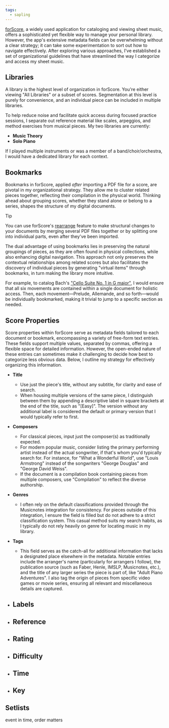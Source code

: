 ```yaml
---
tags:
  - sapling
---
```

[forScore](https://forscore.co/), a widely used application for cataloging and viewing sheet music, offers a sophisticated yet flexible way to manage your personal library. However, the app's extensive metadata fields can be overwhelming without a clear strategy; it can take some experimentation to sort out how to navigate effectively. After exploring various approaches, I've established a set of organizational guidelines that have streamlined the way I categorize and access my sheet music.
## Libraries

A library is the highest level of organization in forScore. You're either viewing "All Libraries" or a subset of scores. Segmentation at this level is purely for convenience, and an individual piece can be included in multiple libraries.

To help reduce noise and facilitate quick access during focused practice sessions, I separate out reference material like scales, arpeggios, and method exercises from musical pieces. My two libraries are currently:

- **Music Theory** 
- **Solo Piano**

If I played multiple instruments or was a member of a band/choir/orchestra, I would have a dedicated library for each context.

## Bookmarks

Bookmarks in forScore, applied _after_ importing a PDF file for a score, are pivotal in my organizational strategy. They allow me to cluster related pieces together, reflecting their compilation in the physical world. Thinking ahead about grouping scores, whether they stand alone or belong to a series, shapes the structure of my digital documents.

> [!tip]
> You can use forScore's [rearrange](https://forscore.co/documentation/rearrange/) feature to make structural changes to your documents by merging several PDF files together or by splitting one into individual parts, even after they've been imported.

The dual advantage of using bookmarks lies in preserving the natural groupings of pieces, as they are often found in physical collections, while also enhancing digital navigation. This approach not only preserves the contextual relationships among related scores but also facilitates the discovery of individual pieces by generating "virtual items" through bookmarks, in turn making the library more intuitive.

For example, to catalog Bach's ["Cello Suite No. 1 in G major"](https://en.wikipedia.org/wiki/Cello_Suites_(Bach)), I would ensure that all six movements are contained within a single document for holistic access. Then, each movement—Prelude, Allemande, and so forth—would be individually bookmarked, making it trivial to jump to a specific section as needed.
## Score Properties

Score properties within forScore serve as metadata fields tailored to each document or bookmark, encompassing a variety of free-form text entries. These fields support multiple values, separated by commas, offering a flexible space for detailed information. However, the open-ended nature of these entries can sometimes make it challenging to decide how best to categorize less obvious data. Below, I outline my strategy for effectively organizing this information.

- **Title**
  - Use just the piece's title, without any subtitle, for clarity and ease of search.
  - When housing multiple versions of the same piece, I distinguish between them by appending a descriptive label in square brackets at the end of the title, such as "\[Easy]". The version without any additional label is considered the default or primary version that I would typically refer to first.

- **Composers**
  - For classical pieces, input just the composer(s) as traditionally expected.
  - For modern popular music, consider listing the primary performing artist instead of the actual songwriter, if that's whom you'd typically search for. For instance, for "What a Wonderful World", use "Louis Armstrong" instead of the songwriters "George Douglas" and "George David Weiss".
  - If the document is a compilation book containing pieces from multiple composers, use "Compilation" to reflect the diverse authorship.

- **Genres**
  - I often rely on the default classifications provided through the Musicnotes integration for consistency. For pieces outside of this integration, I ensure the field is filled but do not adhere to a strict classification system. This casual method suits my search habits, as I typically do not rely heavily on genre for locating music in my library.

- **Tags**
  - This field serves as the catch-all for additional information that lacks a designated place elsewhere in the metadata. Notable entries include the arranger's name (particularly for arrangers I follow), the publication source (such as Faber,  Henle, IMSLP, Musicnotes, etc.), and the title of any larger series the piece is part of, like "Adult Piano Adventures". I also tag the origin of pieces from specific video games or movie series, ensuring all relevant and miscellaneous details are captured.

- **Labels**
  - 

- **Reference**
  - 

- **Rating**
  - 

- **Difficulty**
  - 

- **Time**
  - 

- **Key**
  - 
## Setlists

event in time, order matters